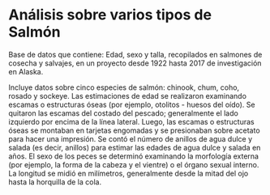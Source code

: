 # Análisis sobre varios tipos de Salmón
Base de datos que contiene: Edad, sexo y talla, recopilados en salmones de cosecha y salvajes, en un proyecto desde 1922 hasta 2017 de investigación en Alaska.

Incluye datos sobre cinco especies de salmón: chinook, chum, coho, rosado y sockeye. Las estimaciones de edad se realizaron examinando escamas o estructuras óseas (por ejemplo, otolitos - huesos del oído). Se quitaron las escamas del costado del pescado; generalmente el lado izquierdo por encima de la línea lateral. Luego, las escamas o estructuras óseas se montaban en tarjetas engomadas y se presionaban sobre acetato para hacer una impresión. Se contó el número de anillos de agua dulce y salada (es decir, anillos) para estimar las edades de agua dulce y salada en años. El sexo de los peces se determinó examinando la morfología externa (por ejemplo, la forma de la cabeza y el vientre) o el órgano sexual interno. La longitud se midió en milímetros, generalmente desde la mitad del ojo hasta la horquilla de la cola.
